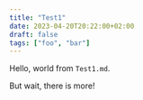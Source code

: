 ```yaml
---
title: "Test1"
date: 2023-04-20T20:22:00+02:00
draft: false
tags: ["foo", "bar"]
---
```


Hello, world from `Test1.md`.

<!--more-->

But wait, there is more!

